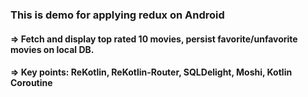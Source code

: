 ### This is demo for applying redux on Android

#### => Fetch and display top rated 10 movies, persist favorite/unfavorite movies on local DB.

#### => Key points: ReKotlin, ReKotlin-Router, SQLDelight, Moshi, Kotlin Coroutine
